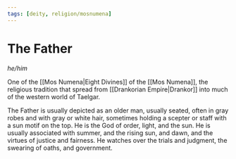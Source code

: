 ```yaml
---
tags: [deity, religion/mosnumena]
---
```

# The Father
*he/him*

One of the [[Mos Numena|Eight Divines]] of the [[Mos Numena]], the religious tradition that spread from [[Drankorian Empire|Drankor]] into much of the western world of Taelgar. 

The  Father is usually depicted as an older man, usually seated, often in gray robes and with gray or white hair, sometimes holding a scepter or staff with a sun motif on the top. He is the God of order, light, and the sun. He is usually associated with summer, and the rising sun, and dawn, and the virtues of justice and fairness. He watches over the trials and judgment, the swearing of oaths, and government.
